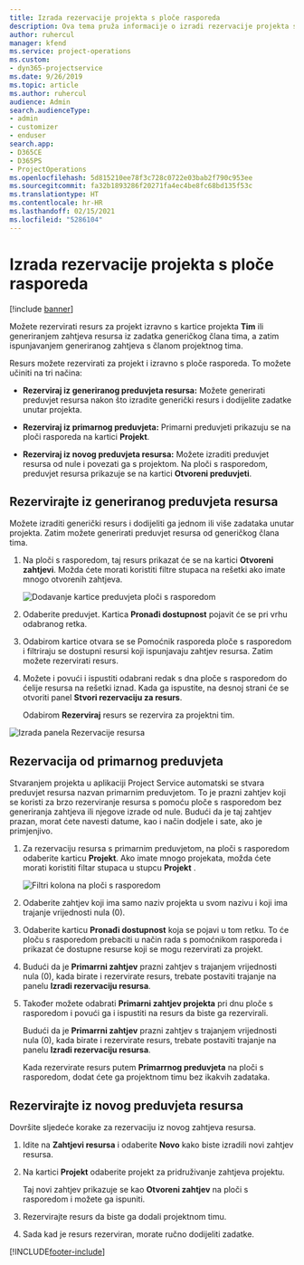 ```yaml
---
title: Izrada rezervacije projekta s ploče rasporeda
description: Ova tema pruža informacije o izradi rezervacije projekta s ploče rasporeda.
author: ruhercul
manager: kfend
ms.service: project-operations
ms.custom:
- dyn365-projectservice
ms.date: 9/26/2019
ms.topic: article
ms.author: ruhercul
audience: Admin
search.audienceType:
- admin
- customizer
- enduser
search.app:
- D365CE
- D365PS
- ProjectOperations
ms.openlocfilehash: 5d815210ee78f3c728c0722e03bab2f790c953ee
ms.sourcegitcommit: fa32b1893286f20271fa4ec4be8fc68bd135f53c
ms.translationtype: HT
ms.contentlocale: hr-HR
ms.lasthandoff: 02/15/2021
ms.locfileid: "5286104"
---
```

# <a name="create-a-project-booking-from-the-schedule-board"></a>Izrada rezervacije projekta s ploče rasporeda

[!include [banner](../includes/psa-now-project-operations.md)]

Možete rezervirati resurs za projekt izravno s kartice projekta **Tim** ili generiranjem zahtjeva resursa iz zadatka generičkog člana tima, a zatim ispunjavanjem generiranog zahtjeva s članom projektnog tima.

Resurs možete rezervirati za projekt i izravno s ploče rasporeda. To možete učiniti na tri načina:

- **Rezerviraj iz generiranog preduvjeta resursa:** Možete generirati preduvjet resursa nakon što izradite generički resurs i dodijelite zadatke unutar projekta.

- **Rezerviraj iz primarnog preduvjeta:** Primarni preduvjeti prikazuju se na ploči rasporeda na kartici **Projekt**. 

- **Rezerviraj iz novog preduvjeta resursa:** Možete izraditi preduvjet resursa od nule i povezati ga s projektom. Na ploči s rasporedom, preduvjet resursa prikazuje se na kartici **Otvoreni preduvjeti**.

## <a name="book-from-a-generated-resource-requirement"></a>Rezervirajte iz generiranog preduvjeta resursa

Možete izraditi generički resurs i dodijeliti ga jednom ili više zadataka unutar projekta. Zatim možete generirati preduvjet resursa od generičkog člana tima. 

1.  Na ploči s rasporedom, taj resurs prikazat će se na kartici **Otvoreni zahtjevi**. Možda ćete morati koristiti filtre stupaca na rešetki ako imate mnogo otvorenih zahtjeva. 

    ![Dodavanje kartice preduvjeta ploči s rasporedom](media/FAQ-Project-Booking-Schedule-Board-1.png "Snimka zaslona tablice rezervacija i dodjela")

2. Odaberite preduvjet. Kartica **Pronađi dostupnost** pojavit će se pri vrhu odabranog retka.
 
3. Odabirom kartice otvara se se Pomoćnik rasporeda ploče s rasporedom i filtriraju se dostupni resursi koji ispunjavaju zahtjev resursa. Zatim možete rezervirati resurs.

4. Možete i povući i ispustiti odabrani redak s dna ploče s rasporedom do ćelije resursa na rešetki iznad. Kada ga ispustite, na desnoj strani će se otvoriti panel **Stvori rezervaciju za resurs**.

    Odabirom **Rezerviraj** resurs se rezervira za projektni tim.

![Izrada panela Rezervacije resursa](media/FAQ-Project-Booking-Schedule-Board-6.png "")
 

## <a name="book-from-the-primary-requirement"></a>Rezervacija od primarnog preduvjeta

Stvaranjem projekta u aplikaciji Project Service automatski se stvara preduvjet resursa nazvan primarnim preduvjetom. To je prazni zahtjev koji se koristi za brzo rezerviranje resursa s pomoću ploče s rasporedom bez generiranja zahtjeva ili njegove izrade od nule. Budući da je taj zahtjev prazan, morat ćete navesti datume, kao i način dodjele i sate, ako je primjenjivo. 

1. Za rezervaciju resursa s primarnim preduvjetom, na ploči s rasporedom odaberite karticu **Projekt**. Ako imate mnogo projekata, možda ćete morati koristiti filtar stupaca u stupcu **Projekt** .

   ![Filtri kolona na ploči s rasporedom](media/FAQ-Project-Booking-Schedule-Board-2.png "Snimka zaslona tablice rezervacija i dodjela")

2. Odaberite zahtjev koji ima samo naziv projekta u svom nazivu i koji ima trajanje vrijednosti nula (0).

3. Odaberite karticu **Pronađi dostupnost** koja se pojavi u tom retku. To će ploču s rasporedom prebaciti u način rada s pomoćnikom rasporeda i prikazat će dostupne resurse koji se mogu rezervirati za projekt.

4. Budući da je **Primarrni zahtjev** prazni zahtjev s trajanjem vrijednosti nula (0), kada birate i rezervirate resurs, trebate postaviti trajanje na panelu **Izradi rezervaciju resursa**.

5. Također možete odabrati **Primarni zahtjev projekta** pri dnu ploče s rasporedom i povući ga i ispustiti na resurs da biste ga rezervirali.
 
    Budući da je **Primarrni zahtjev** prazni zahtjev s trajanjem vrijednosti nula (0), kada birate i rezervirate resurs, trebate postaviti trajanje na panelu **Izradi rezervaciju resursa**.
 
    Kada rezervirate resurs putem **Primarrnog preduvjeta** na ploči s rasporedom, dodat ćete ga projektnom timu bez ikakvih zadataka.
 
## <a name="book-from-a-new-resource-requirement"></a>Rezervirajte iz novog preduvjeta resursa
Dovršite sljedeće korake za rezervaciju iz novog zahtjeva resursa. 

1. Idite na **Zahtjevi resursa** i odaberite **Novo** kako biste izradili novi zahtjev resursa.

2. Na kartici **Projekt** odaberite projekt za pridruživanje zahtjeva projektu.
 
    Taj novi zahtjev prikazuje se kao **Otvoreni zahtjev** na ploči s rasporedom i možete ga ispuniti.

3. Rezervirajte resurs da biste ga dodali projektnom timu.

4. Sada kad je resurs rezerviran, morate ručno dodijeliti zadatke.



[!INCLUDE[footer-include](../includes/footer-banner.md)]